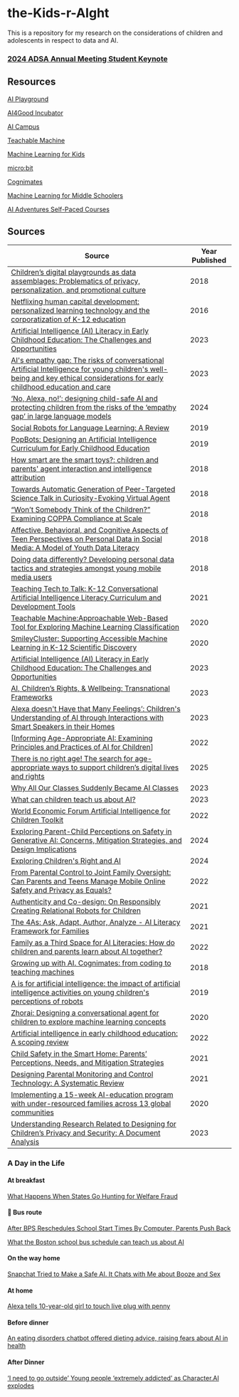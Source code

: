 # the-Kids-r-AIght
This is a repository for my research on the considerations of children and adolescents in respect to data and AI.

### [2024 ADSA Annual Meeting Student Keynote](https://youtu.be/hRybI5FjdDw?si=WGpXzgE4U4DFkE9f)

## Resources

[AI Playground](http://aiplayground.me/)

[AI4Good Incubator](https://www.teensinai.com/ai4good-incubator/)

[AI Campus](https://ki-campus.org/)

[Teachable Machine](teachablemachine.withgoogle.com)

[Machine Learning for Kids](https://machinelearningforkids.co.uk)

[micro:bit](https://microbit.org/)

[Cognimates](http://cognimates.me/)

[Machine Learning for Middle Schoolers](https://writings.stephenwolfram.com/2017/05/machine-learning-for-middle-schoolers/)

[AI Adventures Self-Paced Courses](https://www.teensinai.com/courses/)

## Sources

|  Source  |  Year Published  |
|----------|------------------|
|  [Children’s digital playgrounds as data assemblages: Problematics of privacy, personalization, and promotional culture](https://journals.sagepub.com/doi/10.1177/2053951718805214)  |  2018  |
|  [Netflixing human capital development: personalized learning technology and the corporatization of K-12 education](https://www.tandfonline.com/doi/full/10.1080/02680939.2015.1132774)  | 2016  |
|  [Artificial Intelligence (AI) Literacy in Early Childhood Education: The Challenges and Opportunities](https://www.sciencedirect.com/science/article/pii/S2666920X23000036)  | 2023  |
|  [AI's empathy gap: The risks of conversational Artificial Intelligence for young children's well-being and key ethical considerations for early childhood education and care](https://journals.sagepub.com/doi/10.1177/14639491231206004)  |  2023  |
|  [‘No, Alexa, no!’: designing child-safe AI and protecting children from the risks of the ‘empathy gap’ in large language models](https://doi.org/10.1080/17439884.2024.2367052)  |  2024  |
|  [Social Robots for Language Learning: A Review](https://journals.sagepub.com/doi/pdf/10.3102/0034654318821286)  |  2019  |
|  [PopBots: Designing an Artificial Intelligence Curriculum for Early Childhood Education ](https://ojs.aaai.org/index.php/AAAI/article/view/5040)  |  2019  |
|  [How smart are the smart toys?: children and parents' agent interaction and intelligence attribution](https://dl.acm.org/doi/10.1145/3202185.3202741)  |  2018  |
|  [Towards Automatic Generation of Peer-Targeted Science Talk in Curiosity-Evoking Virtual Agent](https://dl.acm.org/doi/10.1145/3267851.3267894)  |  2018  |
|  [“Won’t Somebody Think of the Children?” Examining COPPA Compliance at Scale](https://www.researchgate.net/publication/324864696_Won't_Somebody_Think_of_the_Children_Examining_COPPA_Compliance_at_Scale)  |  2018  |
|  [Affective, Behavioral, and Cognitive Aspects of Teen Perspectives on Personal Data in Social Media: A Model of Youth Data Literacy](https://www.researchgate.net/publication/323754604_Affective_Behavioral_and_Cognitive_Aspects_of_Teen_Perspectives_on_Personal_Data_in_Social_Media_A_Model_of_Youth_Data_Literacy)  |  2018  |
|  [Doing data differently? Developing personal data tactics and strategies amongst young mobile media users](https://www.researchgate.net/publication/323788032_Doing_data_differently_Developing_personal_data_tactics_and_strategies_amongst_young_mobile_media_users)  |  2018  |
|  [Teaching Tech to Talk: K-12 Conversational Artificial Intelligence Literacy Curriculum and Development Tools](https://ojs.aaai.org/index.php/AAAI/article/view/17844)  |  2021  | 
|  [Teachable Machine:Approachable Web-Based Tool for Exploring Machine Learning Classification](https://nourahowell.com/static/pdf/2020_CHI_LBW_Teachable_Machine.pdf)  |  2020  |
|  [SmileyCluster: Supporting Accessible Machine Learning in K-12 Scientific Discovery](https://zhenbai.io/wp-content/uploads/2020/11/SmileyCluster_IDC20.pdf)  |  2020  |
|  [Artificial Intelligence (AI) Literacy in Early Childhood Education: The Challenges and Opportunities](https://www.sciencedirect.com/science/article/pii/S2666920X23000036?via%3Dihub)  |  2023  |
|  [AI, Children’s Rights, & Wellbeing: Transnational Frameworks](https://www.turing.ac.uk/sites/default/files/2023-12/ai-childrens_rights-_wellbeing-transnational_frameworks_report.pdf)  |  2023  |
|  [Alexa doesn't Have that Many Feelings’: Children's Understanding of AI through Interactions with Smart Speakers in their Homes](https://www.sciencedirect.com/science/article/pii/S2666920X23000553)  |  2023  |
|  [[Informing Age-Appropriate AI: Examining Principles and Practices of AI for Children](https://www.researchgate.net/publication/360331424_Informing_Age-Appropriate_AI_Examining_Principles_and_Practices_of_AI_for_Children)]  |  2022  |
|  [There is no right age! The search for age-appropriate ways to support children’s digital lives and rights](https://www.tandfonline.com/doi/full/10.1080/17482798.2024.2435015?src=)  |  2025  |
|  [Why All Our Classes Suddenly Became AI Classes](https://hbsp.harvard.edu/inspiring-minds/why-all-our-classes-suddenly-became-ai-classes?cid=email%7Cmarketo%7C2023-02-13-ai-in-the-classroom%7C20537180%7Cthemed-broadcast%7Cnon-ug%7Cvarious%7Cfeb2023&acctID=19482496&mkt_tok=ODU1LUFUWi0yOTQAAAGJ6aG_5j2fTfPtGS0kaafUQNVo9_im3RrfDp3PJY44jdhh8zeS4JeF37bwnMmQ2TAjHTd4nWY9NMTsAnNjlr9UAA-_UmAHhF31k3QaeN0kKtk)  |  2023  |
|  [What can children teach us about AI?](https://www.turing.ac.uk/blog/what-can-children-teach-us-about-ai)  |  2023  |
|  [World Economic Forum Artificial Intelligence for Children Toolkit](https://www3.weforum.org/docs/WEF_Artificial_Intelligence_for_Children_2022.pdf)  |  2022  |
|  [Exploring Parent-Child Perceptions on Safety in Generative AI: Concerns, Mitigation Strategies, and Design Implications](https://arxiv.org/pdf/2406.10461)  |  2024  |
|  [Exploring Children's Right and AI](https://www.childrensparliament.org.uk/our-work/exploring-childrens-rights-and-ai/)  |  2024  |
|  [From Parental Control to Joint Family Oversight: Can Parents and Teens Manage Mobile Online Safety and Privacy as Equals?](https://www.researchgate.net/publication/361809006_From_Parental_Control_to_Joint_Family_Oversight_Can_Parents_and_Teens_Manage_Mobile_Online_Safety_and_Privacy_as_Equals)  |  2022  |
|  [Authenticity and Co-design: On Responsibly Creating Relational Robots for Children](https://wip.mitpress.mit.edu/pub/authenticity-and-co-design/release/1)  |  2021  |
|  [The 4As: Ask, Adapt, Author, Analyze - AI Literacy Framework for Families](https://wip.mitpress.mit.edu/pub/the-4as/release/1)  |  2021  |
|  [Family as a Third Space for AI Literacies: How do children and parents learn about AI together?](https://dl.acm.org/doi/abs/10.1145/3491102.3502031)  |  2022  |
|  [Growing up with AI. Cognimates: from coding to teaching machines](https://www.media.mit.edu/publications/growing-up-with-ai/)  |  2018  |
|  [A is for artificial intelligence: the impact of artificial intelligence activities on young children's perceptions of robots](https://dl.acm.org/doi/pdf/10.1145/3290605.3300677)  |  2019  |
|  [Zhorai: Designing a conversational agent for children to explore machine learning concepts](https://ojs.aaai.org/index.php/AAAI/article/view/7061)  |  2020  |
|  [Artificial intelligence in early childhood education: A scoping review](https://www.sciencedirect.com/science/article/pii/S2666920X22000042)  |  2022  |
|  [Child Safety in the Smart Home: Parents’ Perceptions, Needs, and Mitigation Strategies](https://dl.acm.org/doi/pdf/10.1145/3479858)  |  2021  |
|  [Designing Parental Monitoring and Control Technology: A Systematic Review](https://web.lums.edu.pk/~mobin/publications/2021/parentalmonitoring-INTERACT21.pdf)  |  2021  |
|  [Implementing a 15-week AI-education program with under-resourced families across 13 global communities](https://www.researchgate.net/publication/343096901_Implementing_a_15-week_AI-education_program_with_under-resourced_families_across_13_global_communities)  |  2020  |
|  [Understanding Research Related to Designing for Children’s Privacy and Security: A Document Analysis](https://dl.acm.org/doi/pdf/10.1145/3585088.3589375)  |  2023  |

### A Day in the Life

#### At breakfast

[What Happens When States Go Hunting for Welfare Fraud](https://stateline.org/2017/05/24/what-happens-when-states-go-hunting-for-welfare-fraud/)

#### :bus: Bus route

[After BPS Reschedules School Start Times By Computer, Parents Push Back](https://www.wbur.org/news/2017/12/09/bps-reschedules-start-times-parents-push-back)

[What the Boston school bus schedule can teach us about AI](https://www.media.mit.edu/articles/what-the-boston-school-bus-schedule-can-teach-us-about-ai/)

#### On the way home

[Snapchat Tried to Make a Safe AI. It Chats with Me about Booze and Sex](https://www.washingtonpost.com/technology/2023/03/14/snapchat-myai/)

#### At home

[Alexa tells 10-year-old girl to touch live plug with penny](https://www.bbc.com/news/technology-59810383)

#### Before dinner

[An eating disorders chatbot offered dieting advice, raising fears about AI in health](https://www.npr.org/sections/health-shots/2023/06/08/1180838096/an-eating-disorders-chatbot-offered-dieting-advice-raising-fears-about-ai-in-hea)

#### After Dinner

[‘I need to go outside’ Young people ‘extremely addicted’ as Character.AI explodes](https://www.news.com.au/technology/online/internet/i-need-to-go-outside-young-people-extremely-addicted-as-characterai-explodes/news-story/5780991c61455c680f34b25d5847a341)


